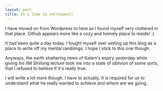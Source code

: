 ```yaml
---
layout: post
title: It's time to introspect!
---
```


I have moved on from Wordpress to here as I found myself very cluttered in that place. Github appears more like a cozy and homely place to reside! :)



It had been quite a day today. I fought myself over setting up this blog as a place to write off my mental ramblings. I hope I stick to this one though.

Anyways, the earth shattering news of Kalam's expiry yesterday while giving his IIM Shillong lecture took me into a state of oblivion of some sorts, that I refused to believe if it's really true.

I will write a lot more though. I have to actually. It is required for us to understand what he really wanted to achieve and where are we going. 
